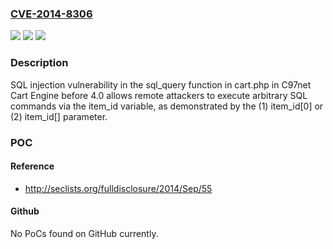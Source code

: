 ### [CVE-2014-8306](https://cve.mitre.org/cgi-bin/cvename.cgi?name=CVE-2014-8306)
![](https://img.shields.io/static/v1?label=Product&message=n%2Fa&color=blue)
![](https://img.shields.io/static/v1?label=Version&message=n%2Fa&color=blue)
![](https://img.shields.io/static/v1?label=Vulnerability&message=n%2Fa&color=brighgreen)

### Description

SQL injection vulnerability in the sql_query function in cart.php in C97net Cart Engine before 4.0 allows remote attackers to execute arbitrary SQL commands via the item_id variable, as demonstrated by the (1) item_id[0] or (2) item_id[] parameter.

### POC

#### Reference
- http://seclists.org/fulldisclosure/2014/Sep/55

#### Github
No PoCs found on GitHub currently.

